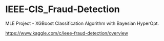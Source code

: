 # IEEE-CIS_Fraud-Detection
MLE Project - XGBoost Classification Algorithm with Bayesian HyperOpt. 


https://www.kaggle.com/c/ieee-fraud-detection/overview

